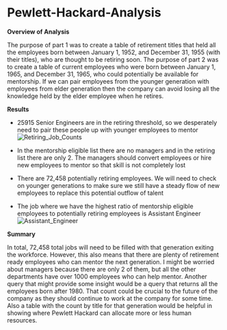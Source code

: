# Pewlett-Hackard-Analysis


**Overview of Analysis**

The purpose of part 1 was to create a table of retirement titles that held all the employees born between January 1, 1952, and December 31, 1955 (with their titles), who are thought to be retiring soon. The purpose of part 2 was to create a table of current employees who were born between January 1, 1965, and December 31, 1965, who could potentially be available for mentorship.  If we can pair employees from the younger generation with employees from elder generation then the company can avoid losing all the knowledge held by the elder employee when he retires.

**Results**

* 25915 Senior Engineers are in the retiring threshold, so we desperately need to pair these people up with younger employees to mentor
![Retiring_Job_Counts](https://user-images.githubusercontent.com/95661553/153100272-e006ad3a-8727-4aa5-840e-cb3b7e114f4c.png)

* In the mentorship eligible list there are no managers and in the retiring list there are only 2. The managers should convert employees or hire new employees to mentor so that skill is not completely lost
* There are 72,458 potentially retiring employees. We will need to check on younger generations to make sure we still have a steady flow of new employees to replace this potential outflow of talent
* The job where we have the highest ratio of mentorship eligible employees to potentially retiring employees is Assistant Engineer
![Assistant_Engineer](https://user-images.githubusercontent.com/95661553/153100288-5095a4f9-d0f4-4ada-95b7-e831feb67fca.png)


**Summary**

In total, 72,458 total jobs will need to be filled with that generation exiting the workforce. However, this also means that there are plenty of retirement ready employees who can mentor the next generation. I might be worried about managers because there are only 2 of them, but all the other departments have over 1000 employees who can help mentor. Another query that might provide some insight would be a query that returns all the employees born after 1980. That count could be crucial to the future of the company as they should continue to work at the company for some time.  Also a table with the count by title for that generation would be helpful in showing where Pewlett Hackard can allocate more or less human resources. 

